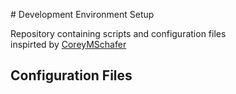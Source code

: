 # Development Environment Setup

Repository containing scripts and configuration files\
inspirted by [CoreyMSchafer](https://github.com/CoreyMSchafer/dotfiles)


## Configuration Files


